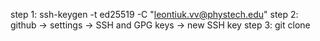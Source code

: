 step 1:
    ssh-keygen -t ed25519 -C "leontiuk.vv@phystech.edu"
step 2:
    github -> settings -> SSH and GPG keys -> new SSH key
step 3:
    git clone <ssh URL of new repository>
